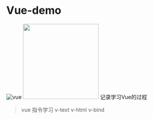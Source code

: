 # Vue-demo
![vue](https://cn.vuejs.org/images/logo.svg "vue")
<img src=https://cn.vuejs.org/images/logo.svg  width=200 height/>
记录学习Vue的过程
> vue 指令学习
>v-text  v-html  v-bind 